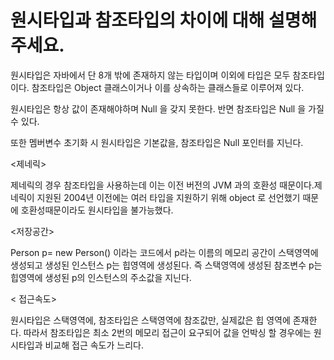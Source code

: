 # 원시타입과 참조타입의 차이에 대해 설명해주세요.

원시타입은 자바에서 단 8개 밖에 존재하지 않는 타입이며 이외에 타입은 모두 참조타입이다. 참조타입은  Object 클래스이거나 이를 상속하는 클래스들로 이루어져 있다.

<Null>

원시타입은 항상 값이 존재해야하며 Null 을 갖지 못한다. 반면 참조타입은 Null 을 가질 수 있다.

또한 멤버변수 초기화 시 원시타입은 기본값을, 참조타입은 Null 포인터를 지닌다.

<제네릭>

제네릭의 경우 참조타입을 사용하는데 이는 이전 버전의 JVM 과의 호환성 때문이다.제네릭이 지원된 2004년 이전에는 여러 타입을 지원하기 위해 object 로 선언했기 때문에 호환성때문이라도 원시타입을 불가능했다.

<저장공간>

Person p= new Person() 이라는 코드에서 p라는 이름의 메모리 공간이 스택영역에 생성되고 생성된 인스턴스 p는 힙영역에 생성된다. 즉 스택영역에 생성된 참조변수 p는 힙영역에 생성된 p의 인스턴스의 주소값을 지닌다.

< 접근속도>

원시타입은 스택영역에, 참조타입은 스택영역에 참조값만, 실제값은 힙 영역에 존재한다. 따라서 참조타입은 최소 2번의 메모리 접근이 요구되어 값을 언박싱 할 경우에는 원시타입과 비교해 접근 속도가 느리다.
